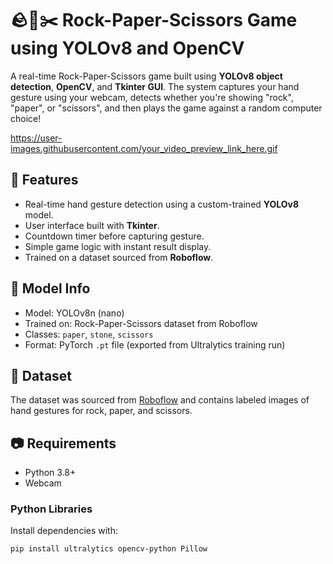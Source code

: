 # 🪨📄✂️ Rock-Paper-Scissors Game using YOLOv8 and OpenCV

A real-time Rock-Paper-Scissors game built using **YOLOv8 object detection**, **OpenCV**, and **Tkinter GUI**. The system captures your hand gesture using your webcam, detects whether you're showing "rock", "paper", or "scissors", and then plays the game against a random computer choice!

https://user-images.githubusercontent.com/your_video_preview_link_here.gif

## 🚀 Features

- Real-time hand gesture detection using a custom-trained **YOLOv8** model.
- User interface built with **Tkinter**.
- Countdown timer before capturing gesture.
- Simple game logic with instant result display.
- Trained on a dataset sourced from **Roboflow**.

## 🧠 Model Info

- Model: YOLOv8n (nano)  
- Trained on: Rock-Paper-Scissors dataset from Roboflow  
- Classes: `paper`, `stone`, `scissors`  
- Format: PyTorch `.pt` file (exported from Ultralytics training run)

## 📁 Dataset

The dataset was sourced from [Roboflow](https://roboflow.com) and contains labeled images of hand gestures for rock, paper, and scissors.

## 📷 Requirements

- Python 3.8+
- Webcam

### Python Libraries

Install dependencies with:

```bash
pip install ultralytics opencv-python Pillow
